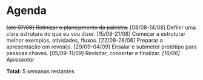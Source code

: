 # Agenda

<del>[até 07/08] Rotinizar o planejamento da palestra.</del>
[08/08-14/08] Definir uma clara estrutura do que eu vou dizer.
[15/08-21/08] Começar a estruturar melhor exemplos, atividades, fluxos.
[22/08-28/08] Preparar a apresentação em revealjs.
[29/09-04/09] Ensaiar e submeter protótipo para pessoas chaves.
[05/09-11/09] Revisitar, consertar e finalizar.
*[16/06] Apresentar*

**Total:** 5 semanas restantes